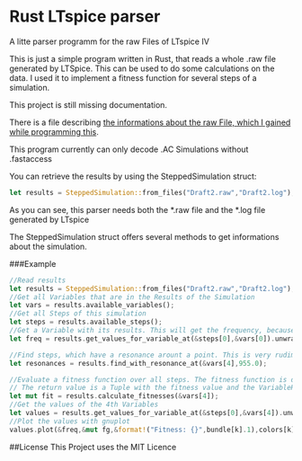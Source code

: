# Rust LTspice parser
A litte parser programm for the raw Files of LTspice IV

This is just a simple program written in Rust, that reads a whole .raw file generated by LTSpice. 
This can be used to do some calculations on the data. I used it to implement a fitness function for several steps of a simulation.

This project is still missing documentation.

There is a file describing [the informations about the raw File, which I gained while programming this](https://github.com/Tyde/rust_ltspice_parser/blob/master/LTSpice_RAW_File_Info.md).

This program currently can only decode .AC Simulations without .fastaccess

You can retrieve the results by using the SteppedSimulation struct:
```rust
let results = SteppedSimulation::from_files("Draft2.raw","Draft2.log");
```
As you can see, this parser needs both the *.raw file and the *.log file generated by LTspice

The SteppedSimulation struct offers several methods to get informations about the simulation.

###Example
```rust
//Read results
let results = SteppedSimulation::from_files("Draft2.raw","Draft2.log");
//Get all Variables that are in the Results of the Simulation
let vars = results.available_variables();
//Get all Steps of this simulation
let steps = results.available_steps();
//Get a Variable with its results. This will get the frequency, because it is the first variable
let freq = results.get_values_for_variable_at(&steps[0],&vars[0]).unwrap();

//Find steps, which have a resonance arount a point. This is very rudimentary
let resonances = results.find_with_resonance_at(&vars[4],955.0);

//Evaluate a fitness function over all steps. The fitness function is defined in the struct implementation
// The return value is a Tuple with the fitness value and the VariableResult
let mut fit = results.calculate_fitnesses(&vars[4]);
//Get the values of the 4th Variables
let values = results.get_values_for_variable_at(&steps[0],&vars[4]).unwrap();
//Plot the values with gnuplot
values.plot(&freq,&mut fg,&format!("Fitness: {}",bundle[k].1),colors[k]);
```

##License
This Project uses the MIT Licence
